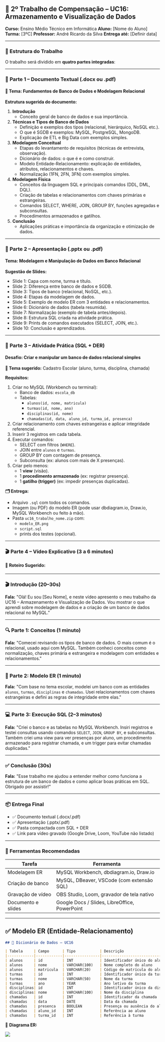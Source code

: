 ## 🧠 2º Trabalho de Compensação – UC16: Armazenamento e Visualização de Dados

**Curso:** Ensino Médio Técnico em Informática
 **Aluno:** [Nome do Aluno]
 **Turma:** [3ºC]
 **Professor:** André Ricardo da Silva
 **Entrega até:** [Definir data]

------

### 📁 Estrutura do Trabalho

O trabalho será dividido em **quatro partes integradas**:

------

### 📝 **Parte 1 – Documento Textual (.docx ou .pdf)**

#### 📌 Tema: **Fundamentos de Banco de Dados e Modelagem Relacional**

**Estrutura sugerida do documento:**

1. **Introdução**
   - Conceito geral de banco de dados e sua importância.
2. **Técnicas e Tipos de Banco de Dados**
   - Definição e exemplos dos tipos (relacional, hierárquico, NoSQL etc.).
   - O que é SGDB e exemplos: MySQL, PostgreSQL, MongoDB.
   - Explicação de ETL e Big Data com exemplos simples.
3. **Modelagem Conceitual**
   - Etapas do levantamento de requisitos (técnicas de entrevista, observação).
   - Dicionário de dados: o que é e como construir.
   - Modelo Entidade-Relacionamento: explicação de entidades, atributos, relacionamentos e chaves.
   - Normalização (1FN, 2FN, 3FN) com exemplos simples.
4. **Modelagem Física**
   - Conceitos da linguagem SQL e principais comandos (DDL, DML, DQL).
   - Criação de tabelas e relacionamentos com chaves primárias e estrangeiras.
   - Comandos SELECT, WHERE, JOIN, GROUP BY, funções agregadas e subconsultas.
   - Procedimentos armazenados e gatilhos.
5. **Conclusão**
   - Aplicações práticas e importância da organização e otimização de dados.

------

### 🎤 **Parte 2 – Apresentação (.pptx ou .pdf)**

#### Tema: **Modelagem e Manipulação de Dados em Banco Relacional**

**Sugestão de Slides:**

- Slide 1: Capa com nome, turma e título.
- Slide 2: Diferença entre banco de dados e SGDB.
- Slide 3: Tipos de banco (relacional, NoSQL, etc.).
- Slide 4: Etapas da modelagem de dados.
- Slide 5: Exemplo de modelo ER com 3 entidades e relacionamentos.
- Slide 6: Dicionário de dados (tabela resumida).
- Slide 7: Normalização (exemplo de tabela antes/depois).
- Slide 8: Estrutura SQL criada na atividade prática.
- Slide 9: Prints de comandos executados (SELECT, JOIN, etc.).
- Slide 10: Conclusão e aprendizados.

------

### 🧪 **Parte 3 – Atividade Prática (SQL + DER)**

#### Desafio: **Criar e manipular um banco de dados relacional simples**

**📘 Tema sugerido:** Cadastro Escolar (aluno, turma, disciplina, chamada)

**Requisitos:**

1. Criar no MySQL (Workbench ou terminal):
   - Banco de dados: `escola_db`
   - Tabelas:
     - `alunos(id, nome, matricula)`
     - `turmas(id, nome, ano)`
     - `disciplinas(id, nome)`
     - `chamadas(id, data, aluno_id, turma_id, presenca)`
2. Criar relacionamento com chaves estrangeiras e aplicar integridade referencial.
3. Inserir 3 registros em cada tabela.
4. Executar comandos:
   - SELECT com filtros (`WHERE`).
   - JOIN entre `alunos` e `turmas`.
   - GROUP BY com contagem de presença.
   - Subconsulta (ex: alunos com mais de X presenças).
5. Criar pelo menos:
   - 1 **view** (visão).
   - 1 **procedimento armazenado** (ex: registrar presença).
   - 1 **gatilho (trigger)** (ex: impedir presenças duplicadas).

**🗂️ Entrega:**

- Arquivo `.sql` com todos os comandos.
- Imagem (ou PDF) do modelo ER (pode usar dbdiagram.io, Draw.io, MySQL Workbench ou feito à mão).
- Pasta `uc16_trabalho_nome.zip` com:
  - `modelo_ER.png`
  - `script.sql`
  - prints dos testes (opcional).

------

### 🎬 **Parte 4 – Vídeo Explicativo (3 a 6 minutos)**

#### 🎥 Roteiro Sugerido:

------

### 🎬 Introdução (20–30s)

**Fala:**
 "Olá! Eu sou [Seu Nome], e neste vídeo apresento o meu trabalho da UC16 – Armazenamento e Visualização de Dados. Vou mostrar o que aprendi sobre modelagem de dados e a criação de um banco de dados relacional no MySQL."

------

### 🔍 Parte 1: Conceitos (1 minuto)

**Fala:**
 "Comecei revisando os tipos de banco de dados. O mais comum é o relacional, usado aqui com MySQL. Também conheci conceitos como normalização, chaves primária e estrangeira e modelagem com entidades e relacionamentos."

------

### 🧱 Parte 2: Modelo ER (1 minuto)

**Fala:**
 "Com base no tema escolar, modelei um banco com as entidades `alunos`, `turmas`, `disciplinas` e `chamadas`. Usei relacionamentos com chaves estrangeiras e defini as regras de integridade entre elas."

------

### 💻 Parte 3: Execução SQL (2–3 minutos)

**Fala:**
 "Criei o banco e as tabelas no MySQL Workbench. Insiri registros e testei consultas usando comandos `SELECT`, `JOIN`, `GROUP BY`, e subconsultas. Também criei uma view para ver presenças por aluno, um procedimento armazenado para registrar chamada, e um trigger para evitar chamadas duplicadas."

------

### ✅ Conclusão (30s)

**Fala:**
 "Esse trabalho me ajudou a entender melhor como funciona a estrutura de um banco de dados e como aplicar boas práticas em SQL. Obrigado por assistir!"

------

### 📦 Entrega Final

- ✅ Documento textual (.docx/.pdf)
- ✅ Apresentação (.pptx/.pdf)
- ✅ Pasta compactada com SQL + DER
- ✅ Link para vídeo gravado (Google Drive, Loom, YouTube não listado)

------

### 🧩 Ferramentas Recomendadas

| Tarefa             | Ferramenta                                    |
| ------------------ | --------------------------------------------- |
| Modelagem ER       | MySQL Workbench, dbdiagram.io, Draw.io        |
| Criação de banco   | MySQL, DBeaver, VSCode (com extensão SQL)     |
| Gravação de vídeo  | OBS Studio, Loom, gravador de tela nativo     |
| Documento e slides | Google Docs / Slides, LibreOffice, PowerPoint |

------

## ✅ **Modelo ER (Entidade-Relacionamento)**

```markdown
## 📘 Dicionário de Dados – UC16

| Tabela     | Campo      | Tipo           | Descrição                           | Restrição            |
|------------|------------|----------------|-------------------------------------|----------------------|
| alunos     | id         | INT            | Identificador único do aluno        | PK                   |
| alunos     | nome       | VARCHAR(100)   | Nome completo do aluno              |                      |
| alunos     | matricula  | VARCHAR(20)    | Código de matrícula do aluno        | UNIQUE               |
| turmas     | id         | INT            | Identificador único da turma        | PK                   |
| turmas     | nome       | VARCHAR(50)    | Nome da turma                       |                      |
| turmas     | ano        | YEAR           | Ano letivo da turma                 |                      |
| disciplinas| id         | INT            | Identificador único da disciplina   | PK                   |
| disciplinas| nome       | VARCHAR(100)   | Nome da disciplina                  |                      |
| chamadas   | id         | INT            | Identificador da chamada            | PK                   |
| chamadas   | data       | DATE           | Data da chamada                     |                      |
| chamadas   | presenca   | BOOLEAN        | Presença ou ausência do aluno       |                      |
| chamadas   | aluno_id   | INT            | Referência ao aluno                 | FK → alunos(id)      |
| chamadas   | turma_id   | INT            | Referência à turma                  | FK → turmas(id)      |

```

📌 **Diagrama ER:**

![](/home/alunotec/Documents/compensacao-ausencias/er_uc16_escola.png)

